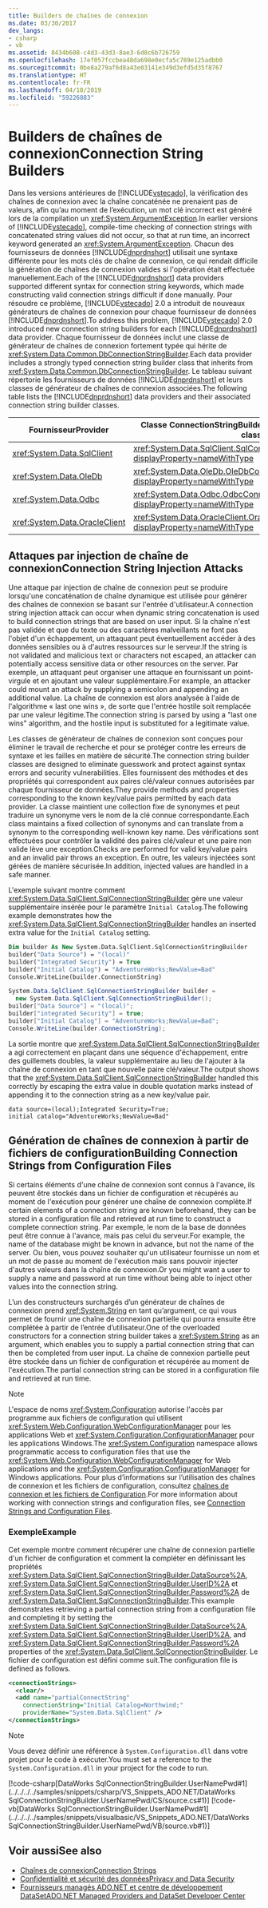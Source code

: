 ```yaml
---
title: Builders de chaînes de connexion
ms.date: 03/30/2017
dev_langs:
- csharp
- vb
ms.assetid: 8434b608-c4d3-43d3-8ae3-6d8c6b726759
ms.openlocfilehash: 17ef057fccbea48da698e0ecfa5c789e125adbb0
ms.sourcegitcommit: 0be8a279af6d8a43e03141e349d3efd5d35f8767
ms.translationtype: HT
ms.contentlocale: fr-FR
ms.lasthandoff: 04/18/2019
ms.locfileid: "59226883"
---
```

# <a name="connection-string-builders"></a><span data-ttu-id="cca4a-102">Builders de chaînes de connexion</span><span class="sxs-lookup"><span data-stu-id="cca4a-102">Connection String Builders</span></span>
<span data-ttu-id="cca4a-103">Dans les versions antérieures de [!INCLUDE[vstecado](../../../../includes/vstecado-md.md)], la vérification des chaînes de connexion avec la chaîne concaténée ne prenaient pas de valeurs, afin qu’au moment de l’exécution, un mot clé incorrect est généré lors de la compilation un <xref:System.ArgumentException>.</span><span class="sxs-lookup"><span data-stu-id="cca4a-103">In earlier versions of [!INCLUDE[vstecado](../../../../includes/vstecado-md.md)], compile-time checking of connection strings with concatenated string values did not occur, so that at run time, an incorrect keyword generated an <xref:System.ArgumentException>.</span></span> <span data-ttu-id="cca4a-104">Chacun des fournisseurs de données [!INCLUDE[dnprdnshort](../../../../includes/dnprdnshort-md.md)] utilisait une syntaxe différente pour les mots clés de chaîne de connexion, ce qui rendait difficile la génération de chaînes de connexion valides si l'opération était effectuée manuellement.</span><span class="sxs-lookup"><span data-stu-id="cca4a-104">Each of the [!INCLUDE[dnprdnshort](../../../../includes/dnprdnshort-md.md)] data providers supported different syntax for connection string keywords, which made constructing valid connection strings difficult if done manually.</span></span> <span data-ttu-id="cca4a-105">Pour résoudre ce problème, [!INCLUDE[vstecado](../../../../includes/vstecado-md.md)] 2.0 a introduit de nouveaux générateurs de chaînes de connexion pour chaque fournisseur de données [!INCLUDE[dnprdnshort](../../../../includes/dnprdnshort-md.md)].</span><span class="sxs-lookup"><span data-stu-id="cca4a-105">To address this problem, [!INCLUDE[vstecado](../../../../includes/vstecado-md.md)] 2.0 introduced new connection string builders for each [!INCLUDE[dnprdnshort](../../../../includes/dnprdnshort-md.md)] data provider.</span></span> <span data-ttu-id="cca4a-106">Chaque fournisseur de données inclut une classe de générateur de chaînes de connexion fortement typée qui hérite de <xref:System.Data.Common.DbConnectionStringBuilder>.</span><span class="sxs-lookup"><span data-stu-id="cca4a-106">Each data provider includes a strongly typed connection string builder class that inherits from <xref:System.Data.Common.DbConnectionStringBuilder>.</span></span> <span data-ttu-id="cca4a-107">Le tableau suivant répertorie les fournisseurs de données [!INCLUDE[dnprdnshort](../../../../includes/dnprdnshort-md.md)] et leurs classes de générateur de chaînes de connexion associées.</span><span class="sxs-lookup"><span data-stu-id="cca4a-107">The following table lists the [!INCLUDE[dnprdnshort](../../../../includes/dnprdnshort-md.md)] data providers and their associated connection string builder classes.</span></span>  
  
|<span data-ttu-id="cca4a-108">Fournisseur</span><span class="sxs-lookup"><span data-stu-id="cca4a-108">Provider</span></span>|<span data-ttu-id="cca4a-109">Classe ConnectionStringBuilder</span><span class="sxs-lookup"><span data-stu-id="cca4a-109">ConnectionStringBuilder class</span></span>|  
|--------------|-----------------------------------|  
|<xref:System.Data.SqlClient>|<xref:System.Data.SqlClient.SqlConnectionStringBuilder?displayProperty=nameWithType>|  
|<xref:System.Data.OleDb>|<xref:System.Data.OleDb.OleDbConnectionStringBuilder?displayProperty=nameWithType>|  
|<xref:System.Data.Odbc>|<xref:System.Data.Odbc.OdbcConnectionStringBuilder?displayProperty=nameWithType>|  
|<xref:System.Data.OracleClient>|<xref:System.Data.OracleClient.OracleConnectionStringBuilder?displayProperty=nameWithType>|  
  
## <a name="connection-string-injection-attacks"></a><span data-ttu-id="cca4a-110">Attaques par injection de chaîne de connexion</span><span class="sxs-lookup"><span data-stu-id="cca4a-110">Connection String Injection Attacks</span></span>  
 <span data-ttu-id="cca4a-111">Une attaque par injection de chaîne de connexion peut se produire lorsqu'une concaténation de chaîne dynamique est utilisée pour générer des chaînes de connexion se basant sur l'entrée d'utilisateur.</span><span class="sxs-lookup"><span data-stu-id="cca4a-111">A connection string injection attack can occur when dynamic string concatenation is used to build connection strings that are based on user input.</span></span> <span data-ttu-id="cca4a-112">Si la chaîne n'est pas validée et que du texte ou des caractères malveillants ne font pas l'objet d'un échappement, un attaquant peut éventuellement accéder à des données sensibles ou à d'autres ressources sur le serveur.</span><span class="sxs-lookup"><span data-stu-id="cca4a-112">If the string is not validated and malicious text or characters not escaped, an attacker can potentially access sensitive data or other resources on the server.</span></span> <span data-ttu-id="cca4a-113">Par exemple, un attaquant peut organiser une attaque en fournissant un point-virgule et en ajoutant une valeur supplémentaire.</span><span class="sxs-lookup"><span data-stu-id="cca4a-113">For example, an attacker could mount an attack by supplying a semicolon and appending an additional value.</span></span> <span data-ttu-id="cca4a-114">La chaîne de connexion est alors analysée à l'aide de l'algorithme « last one wins », de sorte que l'entrée hostile soit remplacée par une valeur légitime.</span><span class="sxs-lookup"><span data-stu-id="cca4a-114">The connection string is parsed by using a "last one wins" algorithm, and the hostile input is substituted for a legitimate value.</span></span>  
  
 <span data-ttu-id="cca4a-115">Les classes de générateur de chaînes de connexion sont conçues pour éliminer le travail de recherche et pour se protéger contre les erreurs de syntaxe et les failles en matière de sécurité.</span><span class="sxs-lookup"><span data-stu-id="cca4a-115">The connection string builder classes are designed to eliminate guesswork and protect against syntax errors and security vulnerabilities.</span></span> <span data-ttu-id="cca4a-116">Elles fournissent des méthodes et des propriétés qui correspondent aux paires clé/valeur connues autorisées par chaque fournisseur de données.</span><span class="sxs-lookup"><span data-stu-id="cca4a-116">They provide methods and properties corresponding to the known key/value pairs permitted by each data provider.</span></span> <span data-ttu-id="cca4a-117">La classe maintient une collection fixe de synonymes et peut traduire un synonyme vers le nom de la clé connue correspondante.</span><span class="sxs-lookup"><span data-stu-id="cca4a-117">Each class maintains a fixed collection of synonyms and can translate from a synonym to the corresponding well-known key name.</span></span> <span data-ttu-id="cca4a-118">Des vérifications sont effectuées pour contrôler la validité des paires clé/valeur et une paire non valide lève une exception.</span><span class="sxs-lookup"><span data-stu-id="cca4a-118">Checks are performed for valid key/value pairs and an invalid pair throws an exception.</span></span> <span data-ttu-id="cca4a-119">En outre, les valeurs injectées sont gérées de manière sécurisée.</span><span class="sxs-lookup"><span data-stu-id="cca4a-119">In addition, injected values are handled in a safe manner.</span></span>  
  
 <span data-ttu-id="cca4a-120">L'exemple suivant montre comment <xref:System.Data.SqlClient.SqlConnectionStringBuilder> gère une valeur supplémentaire insérée pour le paramètre `Initial Catalog`.</span><span class="sxs-lookup"><span data-stu-id="cca4a-120">The following example demonstrates how the <xref:System.Data.SqlClient.SqlConnectionStringBuilder> handles an inserted extra value for the `Initial Catalog` setting.</span></span>  
  
```vb  
Dim builder As New System.Data.SqlClient.SqlConnectionStringBuilder  
builder("Data Source") = "(local)"  
builder("Integrated Security") = True  
builder("Initial Catalog") = "AdventureWorks;NewValue=Bad"  
Console.WriteLine(builder.ConnectionString)  
```  
  
```csharp  
System.Data.SqlClient.SqlConnectionStringBuilder builder =  
  new System.Data.SqlClient.SqlConnectionStringBuilder();  
builder["Data Source"] = "(local)";  
builder["integrated Security"] = true;  
builder["Initial Catalog"] = "AdventureWorks;NewValue=Bad";  
Console.WriteLine(builder.ConnectionString);  
```  
  
 <span data-ttu-id="cca4a-121">La sortie montre que <xref:System.Data.SqlClient.SqlConnectionStringBuilder> a agi correctement en plaçant dans une séquence d'échappement, entre des guillemets doubles, la valeur supplémentaire au lieu de l'ajouter à la chaîne de connexion en tant que nouvelle paire clé/valeur.</span><span class="sxs-lookup"><span data-stu-id="cca4a-121">The output shows that the <xref:System.Data.SqlClient.SqlConnectionStringBuilder> handled this correctly by escaping the extra value in double quotation marks instead of appending it to the connection string as a new key/value pair.</span></span>  
  
```  
data source=(local);Integrated Security=True;  
initial catalog="AdventureWorks;NewValue=Bad"  
```  
  
## <a name="building-connection-strings-from-configuration-files"></a><span data-ttu-id="cca4a-122">Génération de chaînes de connexion à partir de fichiers de configuration</span><span class="sxs-lookup"><span data-stu-id="cca4a-122">Building Connection Strings from Configuration Files</span></span>  
 <span data-ttu-id="cca4a-123">Si certains éléments d'une chaîne de connexion sont connus à l'avance, ils peuvent être stockés dans un fichier de configuration et récupérés au moment de l'exécution pour générer une chaîne de connexion complète.</span><span class="sxs-lookup"><span data-stu-id="cca4a-123">If certain elements of a connection string are known beforehand, they can be stored in a configuration file and retrieved at run time to construct a complete connection string.</span></span> <span data-ttu-id="cca4a-124">Par exemple, le nom de la base de données peut être connue à l'avance, mais pas celui du serveur.</span><span class="sxs-lookup"><span data-stu-id="cca4a-124">For example, the name of the database might be known in advance, but not the name of the server.</span></span> <span data-ttu-id="cca4a-125">Ou bien, vous pouvez souhaiter qu'un utilisateur fournisse un nom et un mot de passe au moment de l'exécution mais sans pouvoir injecter d'autres valeurs dans la chaîne de connexion.</span><span class="sxs-lookup"><span data-stu-id="cca4a-125">Or you might want a user to supply a name and password at run time without being able to inject other values into the connection string.</span></span>  
  
 <span data-ttu-id="cca4a-126">L’un des constructeurs surchargés d’un générateur de chaînes de connexion prend <xref:System.String> en tant qu’argument, ce qui vous permet de fournir une chaîne de connexion partielle qui pourra ensuite être complétée à partir de l’entrée d’utilisateur.</span><span class="sxs-lookup"><span data-stu-id="cca4a-126">One of the overloaded constructors for a connection string builder takes a <xref:System.String> as an argument, which enables you to supply a partial connection string that can then be completed from user input.</span></span> <span data-ttu-id="cca4a-127">La chaîne de connexion partielle peut être stockée dans un fichier de configuration et récupérée au moment de l'exécution.</span><span class="sxs-lookup"><span data-stu-id="cca4a-127">The partial connection string can be stored in a configuration file and retrieved at run time.</span></span>  
  
> [!NOTE]
>  <span data-ttu-id="cca4a-128">L'espace de noms <xref:System.Configuration> autorise l'accès par programme aux fichiers de configuration qui utilisent <xref:System.Web.Configuration.WebConfigurationManager> pour les applications Web et <xref:System.Configuration.ConfigurationManager> pour les applications Windows.</span><span class="sxs-lookup"><span data-stu-id="cca4a-128">The <xref:System.Configuration> namespace allows programmatic access to configuration files that use the <xref:System.Web.Configuration.WebConfigurationManager> for Web applications and the <xref:System.Configuration.ConfigurationManager> for Windows applications.</span></span> <span data-ttu-id="cca4a-129">Pour plus d’informations sur l’utilisation des chaînes de connexion et les fichiers de configuration, consultez [chaînes de connexion et les fichiers de Configuration](../../../../docs/framework/data/adonet/connection-strings-and-configuration-files.md).</span><span class="sxs-lookup"><span data-stu-id="cca4a-129">For more information about working with connection strings and configuration files, see [Connection Strings and Configuration Files](../../../../docs/framework/data/adonet/connection-strings-and-configuration-files.md).</span></span>  
  
### <a name="example"></a><span data-ttu-id="cca4a-130">Exemple</span><span class="sxs-lookup"><span data-stu-id="cca4a-130">Example</span></span>  
 <span data-ttu-id="cca4a-131">Cet exemple montre comment récupérer une chaîne de connexion partielle d'un fichier de configuration et comment la compléter en définissant les propriétés <xref:System.Data.SqlClient.SqlConnectionStringBuilder.DataSource%2A>, <xref:System.Data.SqlClient.SqlConnectionStringBuilder.UserID%2A> et <xref:System.Data.SqlClient.SqlConnectionStringBuilder.Password%2A> de <xref:System.Data.SqlClient.SqlConnectionStringBuilder>.</span><span class="sxs-lookup"><span data-stu-id="cca4a-131">This example demonstrates retrieving a partial connection string from a configuration file and completing it by setting the <xref:System.Data.SqlClient.SqlConnectionStringBuilder.DataSource%2A>, <xref:System.Data.SqlClient.SqlConnectionStringBuilder.UserID%2A>, and <xref:System.Data.SqlClient.SqlConnectionStringBuilder.Password%2A> properties of the <xref:System.Data.SqlClient.SqlConnectionStringBuilder>.</span></span> <span data-ttu-id="cca4a-132">Le fichier de configuration est défini comme suit.</span><span class="sxs-lookup"><span data-stu-id="cca4a-132">The configuration file is defined as follows.</span></span>  
  
```xml  
<connectionStrings>  
  <clear/>  
  <add name="partialConnectString"   
    connectionString="Initial Catalog=Northwind;"  
    providerName="System.Data.SqlClient" />  
</connectionStrings>  
```  
  
> [!NOTE]
>  <span data-ttu-id="cca4a-133">Vous devez définir une référence à `System.Configuration.dll` dans votre projet pour le code à exécuter.</span><span class="sxs-lookup"><span data-stu-id="cca4a-133">You must set a reference to the `System.Configuration.dll` in your project for the code to run.</span></span>  
  
 [!code-csharp[DataWorks SqlConnectionStringBuilder.UserNamePwd#1](../../../../samples/snippets/csharp/VS_Snippets_ADO.NET/DataWorks SqlConnectionStringBuilder.UserNamePwd/CS/source.cs#1)]
 [!code-vb[DataWorks SqlConnectionStringBuilder.UserNamePwd#1](../../../../samples/snippets/visualbasic/VS_Snippets_ADO.NET/DataWorks SqlConnectionStringBuilder.UserNamePwd/VB/source.vb#1)]  
  
## <a name="see-also"></a><span data-ttu-id="cca4a-134">Voir aussi</span><span class="sxs-lookup"><span data-stu-id="cca4a-134">See also</span></span>

- [<span data-ttu-id="cca4a-135">Chaînes de connexion</span><span class="sxs-lookup"><span data-stu-id="cca4a-135">Connection Strings</span></span>](../../../../docs/framework/data/adonet/connection-strings.md)
- [<span data-ttu-id="cca4a-136">Confidentialité et sécurité des données</span><span class="sxs-lookup"><span data-stu-id="cca4a-136">Privacy and Data Security</span></span>](../../../../docs/framework/data/adonet/privacy-and-data-security.md)
- [<span data-ttu-id="cca4a-137">Fournisseurs managés ADO.NET et centre de développement DataSet</span><span class="sxs-lookup"><span data-stu-id="cca4a-137">ADO.NET Managed Providers and DataSet Developer Center</span></span>](https://go.microsoft.com/fwlink/?LinkId=217917)
